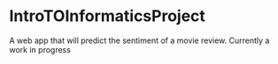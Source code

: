 # IntroTOInformaticsProject
A web app that will predict the sentiment of a movie review. Currently a work in progress
